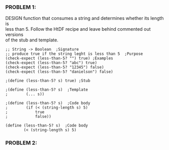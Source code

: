 ### PROBLEM 1:  
DESIGN function that consumes a string and determines whether its length is  
less than 5.  Follow the HtDF recipe and leave behind commented out versions    
of the stub and template.  
```racket
;; String -> Boolean  ;Signature
;; produce true if the string leght is less than 5  ;Purpose
(check-expect (less-than-5? "") true) ;Examples
(check-expect (less-than-5? "abc") true)
(check-expect (less-than-5? "12345") false)
(check-expect (less-than-5? "danielson") false)

;(define (less-than-5? s) true) ;Stub

;(define (less-than-5? s)  ;Template
;        (... s))

;(define (less-than-5? s)  ;Code body
;        (if (< (string-length s) 5)
;            true
;            false))

(define (less-than-5? s)  ;Code body
        (< (string-length s) 5)
```

### PROBLEM 2:  
